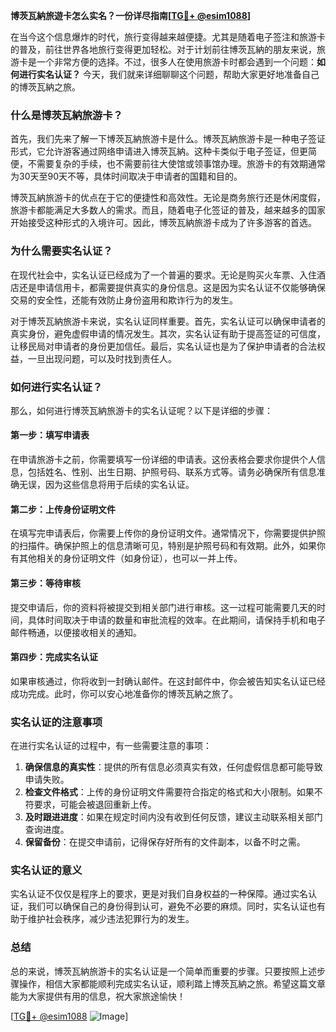 **博茨瓦納旅遊卡怎么实名？一份详尽指南[[TG💪+ @esim1088](https://t.me/s/esim1088)]**

在当今这个信息爆炸的时代，旅行变得越来越便捷。尤其是随着电子签注和旅游卡的普及，前往世界各地旅行变得更加轻松。对于计划前往博茨瓦納的朋友来说，旅游卡是一个非常方便的选择。不过，很多人在使用旅游卡时都会遇到一个问题：**如何进行实名认证？** 今天，我们就来详细聊聊这个问题，帮助大家更好地准备自己的博茨瓦納之旅。

### 什么是博茨瓦納旅游卡？

首先，我们先来了解一下博茨瓦納旅游卡是什么。博茨瓦納旅游卡是一种电子签证形式，它允许游客通过网络申请进入博茨瓦納。这种卡类似于电子签证，但更简便，不需要复杂的手续，也不需要前往大使馆或领事馆办理。旅游卡的有效期通常为30天至90天不等，具体时间取决于申请者的国籍和目的。

博茨瓦納旅游卡的优点在于它的便捷性和高效性。无论是商务旅行还是休闲度假，旅游卡都能满足大多数人的需求。而且，随着电子化签证的普及，越来越多的国家开始接受这种形式的入境许可。因此，博茨瓦納旅游卡成为了许多游客的首选。

### 为什么需要实名认证？

在现代社会中，实名认证已经成为了一个普遍的要求。无论是购买火车票、入住酒店还是申请信用卡，都需要提供真实的身份信息。这是因为实名认证不仅能够确保交易的安全性，还能有效防止身份盗用和欺诈行为的发生。

对于博茨瓦納旅游卡来说，实名认证同样重要。首先，实名认证可以确保申请者的真实身份，避免虚假申请的情况发生。其次，实名认证有助于提高签证的可信度，让移民局对申请者的身份更加信任。最后，实名认证也是为了保护申请者的合法权益，一旦出现问题，可以及时找到责任人。

### 如何进行实名认证？

那么，如何进行博茨瓦納旅游卡的实名认证呢？以下是详细的步骤：

#### 第一步：填写申请表

在申请旅游卡之前，你需要填写一份详细的申请表。这份表格会要求你提供个人信息，包括姓名、性别、出生日期、护照号码、联系方式等。请务必确保所有信息准确无误，因为这些信息将用于后续的实名认证。

#### 第二步：上传身份证明文件

在填写完申请表后，你需要上传你的身份证明文件。通常情况下，你需要提供护照的扫描件。确保护照上的信息清晰可见，特别是护照号码和有效期。此外，如果你有其他相关的身份证明文件（如身份证），也可以一并上传。

#### 第三步：等待审核

提交申请后，你的资料将被提交到相关部门进行审核。这一过程可能需要几天的时间，具体时间取决于申请的数量和审批流程的效率。在此期间，请保持手机和电子邮件畅通，以便接收相关的通知。

#### 第四步：完成实名认证

如果审核通过，你将收到一封确认邮件。在这封邮件中，你会被告知实名认证已经成功完成。此时，你可以安心地准备你的博茨瓦納之旅了。

### 实名认证的注意事项

在进行实名认证的过程中，有一些需要注意的事项：

1. **确保信息的真实性**：提供的所有信息必须真实有效，任何虚假信息都可能导致申请失败。
2. **检查文件格式**：上传的身份证明文件需要符合指定的格式和大小限制。如果不符要求，可能会被退回重新上传。
3. **及时跟进进度**：如果在规定时间内没有收到任何反馈，建议主动联系相关部门查询进度。
4. **保留备份**：在提交申请前，记得保存好所有的文件副本，以备不时之需。

### 实名认证的意义

实名认证不仅仅是程序上的要求，更是对我们自身权益的一种保障。通过实名认证，我们可以确保自己的身份得到认可，避免不必要的麻烦。同时，实名认证也有助于维护社会秩序，减少违法犯罪行为的发生。

### 总结

总的来说，博茨瓦納旅游卡的实名认证是一个简单而重要的步骤。只要按照上述步骤操作，相信大家都能顺利完成实名认证，顺利踏上博茨瓦納之旅。希望这篇文章能为大家提供有用的信息，祝大家旅途愉快！

[[TG💪+ @esim1088](https://t.me/s/esim1088) ![Image](https://i.postimg.cc/4NQfJmqS/Snipaste-2025-05-13-00-14-12.png)]